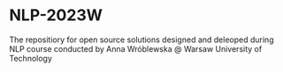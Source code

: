 # NLP-2023W
The repositiory for open source solutions designed and deleoped during NLP course conducted by Anna Wróblewska @ Warsaw University of Technology
